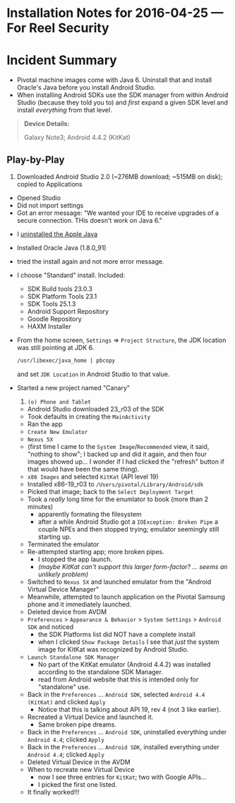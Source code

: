 # Installation Notes for 2016-04-25 — For Reel Security

# Incident Summary

* Pivotal machine images come with Java 6.  Uninstall that and install Oracle's Java before you install Android Studio.
* When installing Android SDKs use the SDK manager from within Android Studio (because they told you to) and *first* expand a given SDK level and install *everything* from that level.

> **Device Details:**
>
> Galaxy Note3; Android 4.4.2 (KitKat)


## Play-by-Play

1. Downloaded Android Studio 2.0 (~276MB download; ~515MB on disk); copied to Applications
-  Opened Studio
-  Did not import settings
-  Got an error message: "We wanted your IDE to receive upgrades of a secure connection.  THis doesn't work on Java 6."
  * I [uninstalled the Apple Java](../java/index.md#uninstalling-the-apple-supplied-java-6)
  - Installed Oracle Java (1.8.0_91)
  - tried the install again and not more error message.
- I choose "Standard" install.  Included:
  * SDK Build tools 23.0.3
  - SDK Platform Tools 23.1
  - SDK Tools 25.1.3
  - Android Support Repository
  - Goodle Repository
  - HAXM Installer
- From the home screen, `Settings` => `Project Structure`, the JDK location was still pointing at JDK 6.

  ```bash
  /usr/libexec/java_home | pbcopy
  ```

  and set `JDK Location` in Android Studio to that value.
- Started a new project named "Canary"
  1. `(o) Phone and Tablet`
  - Android Studio downloaded 23_r03 of the SDK
  - Took defaults in creating the `MainActivity`
  - Ran the app
  - `Create New Emulator`
  - `Nexus 5X`
  - (first time I came to the `System Image`/`Recommended` view, it said, "nothing to show"; I backed up and did it again, and then four images showed up... I wonder if I had clicked the "refresh" button if that would have been the same thing).
  - `x86 Images` and selected `KitKat` (API level 19)
  - Installed x86-19_r03 to `/Users/pivotal/Library/Android/sdk`
  - Picked that image; back to the `Select Deployment Target`
  - Took a *really* long time for the enumlator to book (more than 2 minutes)
    * apparently formating the filesystem
    - after a while Android Studio got a `IOException: Broken Pipe` a couple NPEs and then stopped trying; emulator seemingly still starting up.
  - Terminated the emulator
  - Re-attempted starting app; more broken pipes.
    * I stopped the app launch.
    - *(maybe KitKat can't support this larger form-factor? ... seems an unlikely problem)*
  - Switched to `Nexus 5X` and launched emulator from the "Android Virtual Device Manager"
  - Meanwhile, attempted to launch application on the Pivotal Samsung phone and it immediately launched.
  - Deleted device from AVDM
  - `Preferences` > `Appearance & Behavior` > `System Settings` > `Android SDK` and noticed
    * the SDK Platforms list did NOT have a complete install
    - when I clicked `Show Package Details` I see that *just* the system image for KitKat was recognized by Android Studio.
  - `Launch Standalone SDK Manager`
    * No part of the KitKat emulator (Android 4.4.2) was installed according to the standalone SDK Manager.
    - read from Android website that this is intended only for "standalone" use.
  - Back in the `Preferences` ... `Android SDK`, selected `Android 4.4 (KitKat)` and clicked `Apply`
    * Notice that this is talking about API 19, rev 4 (not 3 like earlier).
  - Recreated a Virtual Device and launched it.
    * Same broken pipe dreams.
  - Back in the `Preferences` ... `Android SDK`, uninstalled everything under `Android 4.4`; clicked `Apply`
  - Back in the `Preferences` ... `Android SDK`, installed everything under `Android 4.4`; clicked `Apply`
  - Deleted Virtual Device in the AVDM
  - When to recreate new Virtual Device
    * now I see three entries for `KitKat`; two with Google APIs...
    - I picked the first one listed.
  - It finally worked!!!


